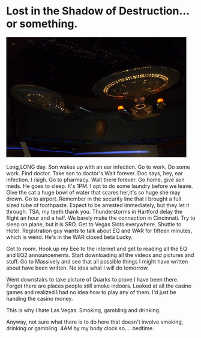 # Lost in the Shadow of Destruction... or something.

![](../uploads/2008/08/image27-1.jpg "image27-1")

Long,LONG day. Son wakes up with an ear infection. Go to work. Do some work. Find doctor. Take son to doctor's.Wait forever. Doc says, hey, ear infection. I /sigh. Go to pharmacy. Wait there forever. Go home, give son meds. He goes to sleep. It's 1PM. I opt to do some laundry before we leave. Give the cat a huge bowl of water that scares her,it's so huge she may drown. Go to airport. Remember in the security line that I brought a full sized tube of toothpaste. Expect to be arrested immediately, but they let it through. TSA, my teeth thank you. Thunderstorms in Hartford delay the flight an hour and a half. We barely make the connection in Cincinnati. Try to sleep on plane, but it is SRO. Get to Vegas Slots everywhere. Shuttle to Hotel. Registration guy wants to talk about EQ and WAR for fifteen minutes, which is weird. He's in the WAR closed beta Lucky.

Get to room. Hook up my Eee to the internet and get to reading all the EQ and EQ2 announcements. Start downloading all the videos and pictures and stuff. Go to Massively and see that all possible things I might have written about have been written. No idea what I will do tomorrow.

Went downstairs to take picture of Quarks to prove I have been there. Forgot there are places people still smoke indoors. Looked at all the casino games and realized I had no idea how to play any of them. I'd just be handing the casino money. 

This is why I hate Las Vegas. Smoking, gambling and drinking.

Anyway, not sure what there is to do here that doesn't involve smoking, drinking or gambling. 4AM by my body clock so.... bedtime.

